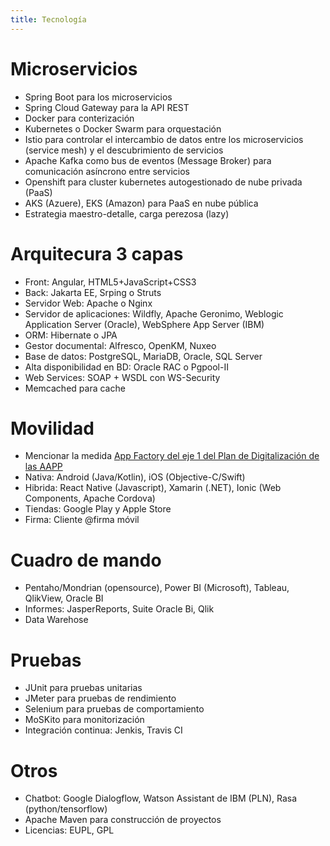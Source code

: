 ```yaml
---
title: Tecnología
---
```


# Microservicios

* Spring Boot para los microservicios
* Spring Cloud Gateway para la API REST
* Docker para conterización
* Kubernetes o Docker Swarm para orquestación
* Istio para controlar el intercambio de datos entre los microservicios (service mesh)
y el descubrimiento de servicios
* Apache Kafka como bus de eventos (Message Broker) para comunicación asíncrono entre servicios
* Openshift para cluster kubernetes autogestionado de nube privada (PaaS)
* AKS (Azuere), EKS (Amazon) para PaaS en nube pública
* Estrategia maestro-detalle, carga perezosa (lazy)

# Arquitecura 3 capas

* Front: Angular, HTML5+JavaScript+CSS3
* Back: Jakarta EE, Srping o Struts
* Servidor Web: Apache o Nginx
* Servidor de aplicaciones: Wildfly, Apache Geronimo, Weblogic Application Server (Oracle), WebSphere App Server (IBM)
* ORM: Hibernate o JPA
* Gestor documental: Alfresco, OpenKM, Nuxeo
* Base de datos: PostgreSQL, MariaDB, Oracle, SQL Server
* Alta disponibilidad en BD: Oracle RAC o Pgpool-II
* Web Services: SOAP + WSDL con WS-Security
* Memcached para cache

# Movilidad

* Mencionar la medida [App Factory del eje 1 del Plan de Digitalización de las AAPP](https://administracionelectronica.gob.es/pae_Home/pae_Estrategias/Estrategia-TIC/Plan-Digitalizacion-AAPP.html)
* Nativa: Android (Java/Kotlin), iOS (Objective-C/Swift)
* Hibrida: React Native (Javascript), Xamarin (.NET), Ionic (Web Components, Apache Cordova)
* Tiendas: Google Play y Apple Store
* Firma: Cliente @firma móvil

# Cuadro de mando

* Pentaho/Mondrian (opensource), Power BI (Microsoft), Tableau, QlikView, Oracle BI
* Informes: JasperReports, Suite Oracle Bi, Qlik
* Data Warehose

# Pruebas

* JUnit para pruebas unitarias
* JMeter para pruebas de rendimiento
* Selenium para pruebas de comportamiento
* MoSKito para monitorización
* Integración continua: Jenkis, Travis CI

# Otros

* Chatbot: Google Dialogflow, Watson Assistant de IBM (PLN), Rasa (python/tensorflow)
* Apache Maven para construcción de proyectos
* Licencias: EUPL, GPL

